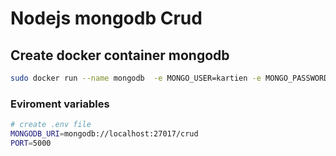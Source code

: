 # Nodejs mongodb Crud

## Create docker container mongodb 

```bash 
sudo docker run --name mongodb  -e MONGO_USER=kartien -e MONGO_PASSWORD=mypassword -p 27017:27017 -d mongo
```

### Eviroment variables

```bash
# create .env file 
MONGODB_URI=mongodb://localhost:27017/crud 
PORT=5000
```
